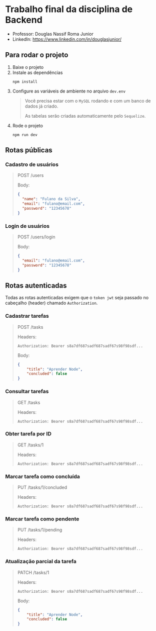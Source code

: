# Trabalho final da disciplina de Backend

- Professor: Douglas Nassif Roma Junior
- LinkedIn: https://www.linkedin.com/in/douglasjunior/

## Para rodar o projeto

1. Baixe o projeto
1. Instale as dependências
    ```
    npm install
    ```
1. Configure as variáveis de ambiente no arquivo `dev.env`
    > Você precisa estar com o `MySQL` rodando e com um banco de dados já criado.
    > 
    > As tabelas serão criadas automaticamente pelo `Sequelize`.
1. Rode o projeto
    ```
    npm run dev
    ```

## Rotas públicas

### Cadastro de usuários 

> POST /users
>
> Body:
> ```json
> {
>   "name": "Fulano da Silva",
>   "email": "fulano@email.com",
>   "password": "12345678"
> }
> ```

### Login de usuários 

> POST /users/login
>
> Body:
> ```json
> {
>   "email": "fulano@email.com",
>   "password": "12345678"
> }
> ```

## Rotas autenticadas

Todas as rotas autenticadas exigem que o `token jwt` seja passado no cabeçalho (header) chamado `Authorization`.

### Cadastrar tarefas

> POST /tasks
>
> Headers:
> ```properties
> Authorization: Bearer s8a7df687sadf687sadf67s98f98sdf...
> ```
>
> Body:
> ```json
> {
>     "title": "Aprender Node",
>     "concluded": false
> }
> ```

### Consultar tarefas

> GET /tasks
>
> Headers:
> ```properties
> Authorization: Bearer s8a7df687sadf687sadf67s98f98sdf...
> ```

### Obter tarefa por ID

> GET /tasks/1
>
> Headers:
> ```properties
> Authorization: Bearer s8a7df687sadf687sadf67s98f98sdf...
> ```

### Marcar tarefa como concluída

> PUT /tasks/1/concluded
>
> Headers:
> ```properties
> Authorization: Bearer s8a7df687sadf687sadf67s98f98sdf...
> ```

### Marcar tarefa como pendente

> PUT /tasks/1/pending
>
> Headers:
> ```properties
> Authorization: Bearer s8a7df687sadf687sadf67s98f98sdf...
> ```

### Atualização parcial da tarefa

> PATCH /tasks/1
>
> Headers:
> ```properties
> Authorization: Bearer s8a7df687sadf687sadf67s98f98sdf...
> ```
>
> Body:
> ```json
> {
>     "title": "Aprender Node",
>     "concluded": false
> }
> ```
